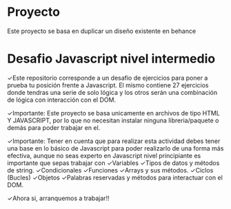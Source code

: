 # Proyecto
Este proyecto se basa en duplicar un diseño existente en behance


# Desafio Javascript nivel intermedio

✓Este repositorio corresponde a un desafio de ejercicios para poner a prueba tu posición frente a Javascript. El mismo contiene 27 ejercicios donde tendras una serie de solo lógica y los otros serán una combinación de lógica con interacción con el DOM. 

✓Importante: Este proyecto se basa unicamente en archivos de tipo HTML Y JAVASCRIPT, por lo que no necesitan instalar ninguna libreria/paquete o demás para poder trabajar en el. 

✓Importante: Tener en cuenta que para realizar esta actividad debes tener una base en lo básico de Javascript para poder realizarlo de una forma más efectiva, aunque no seas experto en Javascript nivel principiante es importante que sepas trabajar con 
✓Variables
✓Tipos de datos y métodos de string. 
✓Condicionales
✓Funciones
✓Arrays y sus métodos.
✓Ciclos (Bucles)
✓Objetos
✓Palabras reservadas y métodos para interactuar con el DOM.

✓Ahora si, arranquemos a trabajar!!


